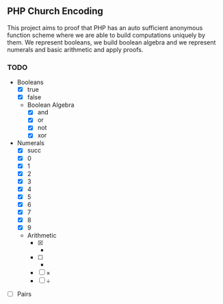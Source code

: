 ## PHP Church Encoding

This project aims to proof that PHP has an auto sufficient anonymous function scheme where we are able to build computations uniquely by them.
We represent booleans, we build boolean algebra and we represent numerals and basic arithmetic and apply proofs.

### TODO

- Booleans
  - [x] true
  - [x] false
  - Boolean Algebra
    - [x] and
    - [x] or
    - [x] not
    - [x] xor
- Numerals
  - [x] succ
  - [x] 0
  - [x] 1
  - [x] 2
  - [x] 3
  - [x] 4
  - [x] 5
  - [x] 6
  - [x] 7
  - [x] 8
  - [x] 9
  - Arithmetic
    - [x] +
    - [ ] -
    - [ ] ×
    - [ ] ÷
- [ ] Pairs

